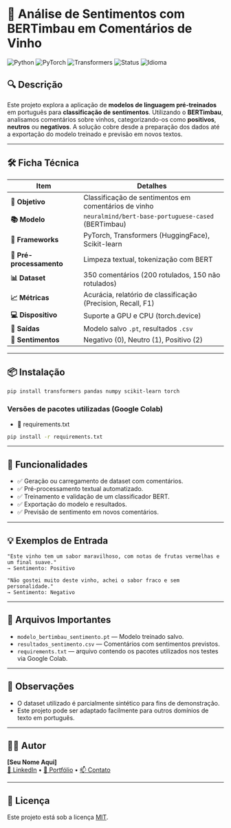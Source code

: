 
# 🧠 Análise de Sentimentos com BERTimbau em Comentários de Vinho

![Python](https://img.shields.io/badge/Python-3.9%2B-blue.svg)
![PyTorch](https://img.shields.io/badge/PyTorch-1.13+-ee4c2c.svg)
![Transformers](https://img.shields.io/badge/Transformers-HuggingFace-yellow.svg)
![Status](https://img.shields.io/badge/status-concluído-brightgreen)
![Idioma](https://img.shields.io/badge/Idioma-Português-red)

## 🔍 Descrição

Este projeto explora a aplicação de **modelos de linguagem pré-treinados** em português para **classificação de sentimentos**. Utilizando o **BERTimbau**, analisamos comentários sobre vinhos, categorizando-os como **positivos**, **neutros** ou **negativos**. A solução cobre desde a preparação dos dados até a exportação do modelo treinado e previsão em novos textos.

---

## 🛠️ Ficha Técnica

| Item                         | Detalhes                                                                 |
|-----------------------------|--------------------------------------------------------------------------|
| **🎯 Objetivo**             | Classificação de sentimentos em comentários de vinho                     |
| **📚 Modelo**              | `neuralmind/bert-base-portuguese-cased` (BERTimbau)                      |
| **🧪 Frameworks**           | PyTorch, Transformers (HuggingFace), Scikit-learn                        |
| **🧼 Pré-processamento**     | Limpeza textual, tokenização com BERT                                    |
| **📊 Dataset**              | 350 comentários (200 rotulados, 150 não rotulados)                       |
| **📈 Métricas**             | Acurácia, relatório de classificação (Precision, Recall, F1)             |
| **💻 Dispositivo**          | Suporte a GPU e CPU (torch.device)                                       |
| **💾 Saídas**               | Modelo salvo `.pt`, resultados `.csv`                                    |
| **🔎 Sentimentos**         | Negativo (0), Neutro (1), Positivo (2)                                   |

---

## 📦 Instalação

```bash
pip install transformers pandas numpy scikit-learn torch
```

### Versões de pacotes utilizadas (Google Colab)
- 📄 requirements.txt


```bash
pip install -r requirements.txt
```

---

## 🚀 Funcionalidades

- ✅ Geração ou carregamento de dataset com comentários.
- ✅ Pré-processamento textual automatizado.
- ✅ Treinamento e validação de um classificador BERT.
- ✅ Exportação do modelo e resultados.
- ✅ Previsão de sentimento em novos comentários.

---

## 💡 Exemplos de Entrada

```text
"Este vinho tem um sabor maravilhoso, com notas de frutas vermelhas e um final suave."
→ Sentimento: Positivo
```

```text
"Não gostei muito deste vinho, achei o sabor fraco e sem personalidade."
→ Sentimento: Negativo
```

---

## 📁 Arquivos Importantes

- `modelo_bertimbau_sentimento.pt` — Modelo treinado salvo.
- `resultados_sentimento.csv` — Comentários com sentimentos previstos.
- `requirements.txt`   — arquivo contendo os pacotes utilizados nos testes via Google Colab.

---

## 📌 Observações

- O dataset utilizado é parcialmente sintético para fins de demonstração.
- Este projeto pode ser adaptado facilmente para outros domínios de texto em português.

---

## 🧑‍💻 Autor

**[Seu Nome Aqui]**  
[🔗 LinkedIn](https://www.linkedin.com/in/devtim/) • [📂 Portfólio](https://seuportfolio.com) • [📫 Contato](mailto:thiagotimdev@gmail.com)

---

## 📃 Licença

Este projeto está sob a licença [MIT](LICENSE).
